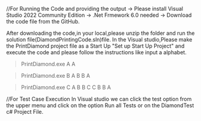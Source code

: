 //For Running the Code and providing the output
-> Please install Visual Studio 2022 Community Edition
-> .Net Frmework 6.0 needed
-> Download the code file from the GitHub.

After downloading the code,in your local,please unzip the folder and run the solution file(DiamondPrintingCode.sln)file.
In the Visual studio,Please make the PrintDiamond project file as a Start Up "Set up Start Up Project" and execute the code and please follow the instructions like 
input a alphabet.
> PrintDiamond.exe A
  A

> PrintDiamond.exe B
   A
  B B
   A

> PrintDiamond.exe C
    A
   B B
  C   C
   B B
    A

//For Test Case Execution 
In Visual studio we can click the test option from the upper menu and click on the option Run all Tests or on the DiamondTest c# Project File.


